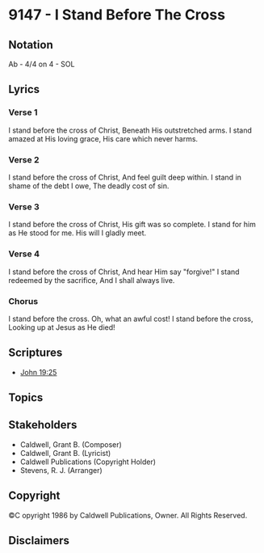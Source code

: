 # 9147 - I Stand Before The Cross

## Notation

Ab - 4/4 on 4 - SOL

## Lyrics

### Verse 1

I stand before the cross of Christ, Beneath His outstretched arms. I stand amazed at His loving grace, His care which never harms.

### Verse 2

I stand before the cross of Christ, And feel guilt deep within. I stand in shame of the debt I owe, The deadly cost of sin.

### Verse 3

I stand before the cross of Christ, His gift was so complete. I stand for him as He stood for me. His will I gladly meet.

### Verse 4

I stand before the cross of Christ, And hear Him say "forgive!" I stand redeemed by the sacrifice, And I shall always live.

### Chorus

I stand before the cross. Oh, what an awful cost! I stand before the cross, Looking up at Jesus as He died!


## Scriptures

- [John 19:25](https://www.biblegateway.com/passage/?search=John%2019%3A25)

## Topics


## Stakeholders

- Caldwell, Grant B. (Composer)
- Caldwell, Grant B. (Lyricist)
- Caldwell Publications (Copyright Holder)
- Stevens, R. J. (Arranger)

## Copyright

©C opyright 1986 by Caldwell Publications, Owner. All Rights Reserved.


## Disclaimers


